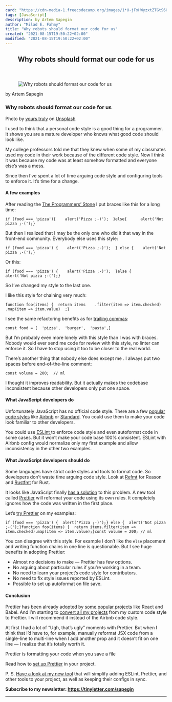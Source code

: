 ```yaml
---
card: "https://cdn-media-1.freecodecamp.org/images/1*U-jFxHWyzxtZTGtS6Q2CQQ.jpeg"
tags: [JavaScript]
description: by Artem Sapegin
author: "Milad E. Fahmy"
title: "Why robots should format our code for us"
created: "2021-08-15T19:50:22+02:00"
modified: "2021-08-15T19:50:22+02:00"
---
```

<div class="site-wrapper">
<main id="site-main" class="site-main outer">
<div class="inner">
<article class="post-full post tag-javascript tag-programming tag-productivity tag-self-improvement tag-tech ">
<header class="post-full-header">
<h1 class="post-full-title">Why robots should format our code for us</h1>
</header>
<figure class="post-full-image">
<picture>
<source media="(max-width: 700px)" sizes="1px" srcset="data:image/gif;base64,R0lGODlhAQABAIAAAAAAAP///yH5BAEAAAAALAAAAAABAAEAAAIBRAA7 1w">
<source media="(min-width: 701px)" sizes="(max-width: 800px) 400px,
(max-width: 1170px) 700px,
1400px" srcset="https://cdn-media-1.freecodecamp.org/images/1*U-jFxHWyzxtZTGtS6Q2CQQ.jpeg 300w,
https://cdn-media-1.freecodecamp.org/images/1*U-jFxHWyzxtZTGtS6Q2CQQ.jpeg 600w,
https://cdn-media-1.freecodecamp.org/images/1*U-jFxHWyzxtZTGtS6Q2CQQ.jpeg 1000w,
https://cdn-media-1.freecodecamp.org/images/1*U-jFxHWyzxtZTGtS6Q2CQQ.jpeg 2000w">
<img onerror="this.style.display='none'" src="https://cdn-media-1.freecodecamp.org/images/1*U-jFxHWyzxtZTGtS6Q2CQQ.jpeg" alt="Why robots should format our code for us">
</picture>
</figure>
<section class="post-full-content">
<div class="post-content medium-migrated-article">
<p>by Artem Sapegin</p>
<h1 id="why-robots-should-format-our-code-for-us">Why robots should format our code for us</h1>
<figcaption>Photo by <a href="http://unsplash.com/photos/b18TRXc8UPQ?utm_source=unsplash&amp;utm_medium=referral&amp;utm_content=creditCopyText" rel="noopener" target="_blank" title="">yours truly</a> on <a href="https://unsplash.com/?utm_source=unsplash&amp;utm_medium=referral&amp;utm_content=creditCopyText" rel="noopener" target="_blank" title="">Unsplash</a></figcaption>
</figure>
<p>I used to think that a personal code style is a good thing for a programmer. It shows you are a mature developer who knows what good code should look like.</p>
<p>My college professors told me that they knew when some of my classmates used my code in their work because of the different code style. Now I think it was because my code was at least somehow formatted and everyone else’s was a mess.</p>
<p>Since then I’ve spent a lot of time arguing code style and configuring tools to enforce it. It’s time for a change.</p>
<h4 id="a-few-examples">A few examples</h4>
<p>After reading the <a href="https://www.datapacrat.com/Opinion/Reciprocality/r0/index.html" rel="noopener">The Programmers’ Stone</a> I put braces like this for a long time:</p><pre><code>if (food === 'pizza'){    alert('Pizza ;-)');  }else{      alert('Not pizza ;-(');}</code></pre>
<p>But then I realized that I may be the only one who did it that way in the front-end community. Everybody else uses this style:</p><pre><code>if (food === 'pizza') {    alert('Pizza ;-)');  } else {    alert('Not pizza ;-(');}</code></pre>
<p>Or this:</p><pre><code>if (food === 'pizza') {    alert('Pizza ;-)');  }else {      alert('Not pizza ;-(');}</code></pre>
<p>So I’ve changed my style to the last one.</p>
<p>I like this style for chaining very much:</p><pre><code>function foo(items) {  return items    .filter(item =&gt; item.checked)    .map(item =&gt; item.value)  ;}</code></pre>
<p>I see the same refactoring benefits as for <a href="https://medium.com/@nikgraf/why-you-should-enforce-dangling-commas-for-multiline-statements-d034c98e36f8" rel="noopener">trailing commas</a>:</p><pre><code>const food = [  'pizza',  'burger',  'pasta',]</code></pre>
<p>But I’m probably even more lonely with this style than I was with braces. Nobody would ever send me code for review with this style, no linter can enforce it. So I have to stop using it too to be closer to the real world.</p>
<p>There’s another thing that nobody else does except me . I always put two spaces before end-of-the-line comment:</p><pre><code>const volume = 200;  // ml</code></pre>
<p>I thought it improves readability. But it actually makes the codebase inconsistent because other developers only put one space.</p>
<h4 id="what-javascript-developers-do">What JavaScript developers do</h4>
<p>Unfortunately JavaScript has no official code style. There are a few <a href="http://blog.sapegin.me/all/javascript-code-styles" rel="noopener">popular code styles</a> like <a href="http://airbnb.io/javascript/" rel="noopener">Airbnb</a> or <a href="https://standardjs.com/" rel="noopener">Standard</a>. You could use them to make your code look familiar to other developers.</p>
<p>You could use <a href="https://eslint.org/" rel="noopener">ESLint </a>to enforce code style and even autoformat code in some cases. But it won’t make your code base 100% consistent. ESLint with Airbnb config would normalize only my first example and allow inconsistency in the other two examples.</p>
<h4 id="what-javascript-developers-should-do">What JavaScript developers should do</h4>
<p>Some languages have strict code styles and tools to format code. So developers don’t waste time arguing code style. Look at <a href="https://reasonml.github.io/guide/what-and-why" rel="noopener">Refmt</a> for Reason and <a href="https://github.com/rust-lang-nursery/rustfmt" rel="noopener">Rustfmt</a> for Rust.</p>
<p>It looks like JavaScript finally <a href="http://jlongster.com/A-Prettier-Formatter" rel="noopener">has a solution</a> to this problem. A new tool called <a href="https://github.com/prettier/prettier" rel="noopener">Prettier</a> will reformat your code using its own rules. It completely ignores how the code was written in the first place.</p>
<p>Let’s <a href="https://prettier.github.io/prettier/" rel="noopener">try Prettier</a> on my examples:</p><pre><code>if (food === 'pizza') {  alert('Pizza ;-)');} else {  alert('Not pizza ;-(');}function foo(items) {  return items.filter(item =&gt; item.checked).map(item =&gt; item.value);}const volume = 200; // ml</code></pre>
<p>You can disagree with this style. For example I don’t like the <code>else</code> placement and writing function chains in one line is questionable. But I see huge benefits in adopting Prettier:</p>
<ul>
<li>Almost no decisions to make — Prettier has few options.</li>
<li>No arguing about particular rules if you’re working in a team.</li>
<li>No need to learn your project’s code style for contributors.</li>
<li>No need to fix style issues reported by ESLint.</li>
<li>Possible to set up autoformat on file save.</li>
</ul>
<h4 id="conclusion">Conclusion</h4>
<p>Prettier has been already adopted by <a href="https://github.com/prettier/prettier/issues/1351" rel="noopener">some popular projects</a> like React and Babel. And I’m starting to <a href="https://github.com/tamiadev/eslint-config-tamia" rel="noopener">convert all my projects</a> from my custom code style to Prettier. I will recommend it instead of the Airbnb code style.</p>
<p>At first I had a lot of “Ugh, that’s ugly” moments with Prettier. But when I think that I’d have to, for example, manually reformat JSX code from a single-line to multi-line when I add another prop and it doesn’t fit on one line — I realize that it’s totally worth it.</p>
<figcaption>Prettier is formatting your code when you save a file</figcaption>
</figure>
<p>Read how to <a href="https://survivejs.com/maintenance/code-quality/code-formatting/" rel="noopener">set up Prettier</a> in your project.</p>
<p>P. S. <a href="https://github.com/sapegin/mrm" rel="noopener">Have a look at my new tool</a> that will simplify adding ESLint, Prettier, and other tools to your project, as well as keeping their configs in sync.</p>
<p><strong>Subscribe to my newsletter: <a href="https://tinyletter.com/sapegin" rel="noopener">https://tinyletter.com/sapegin</a></strong></p>
</div>
<hr>
</section>
</article>
</div>
</main>
</div>
<!-- Google Tag Manager (noscript) -->
<!-- End Google Tag Manager (noscript) -->
